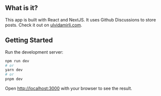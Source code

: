 ## What is it?

This app is built with React and NextJS. It uses Github Discussions to store posts.
Check it out on [ulvidamirli.com](ulvidamirli.com).

## Getting Started

Run the development server:

```bash
npm run dev
# or
yarn dev
# or
pnpm dev
```

Open [http://localhost:3000](http://localhost:3000) with your browser to see the result.
